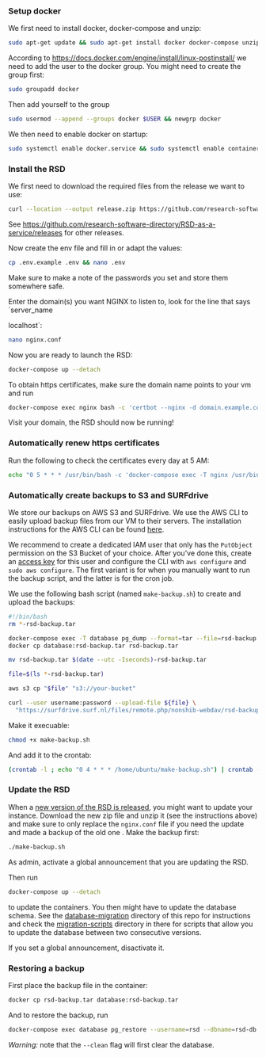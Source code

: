 ### Setup docker
We first need to install docker, docker-compose and unzip:
```bash
sudo apt-get update && sudo apt-get install docker docker-compose unzip
```
According to https://docs.docker.com/engine/install/linux-postinstall/ we need to add the user to the docker group.
You might need to create the group first:
```bash
sudo groupadd docker
```
Then add yourself to the group
```bash
sudo usermod --append --groups docker $USER && newgrp docker
```
We then need to enable docker on startup:
```bash
sudo systemctl enable docker.service && sudo systemctl enable containerd.service
```

### Install the RSD
We first need to download the required files from the release we want to use:
```bash
curl --location --output release.zip https://github.com/research-software-directory/RSD-as-a-service/releases/download/v2.14.0/deployment.zip && unzip release.zip
```
See https://github.com/research-software-directory/RSD-as-a-service/releases for other releases.

Now create the env file and fill in or adapt the values:
```bash
cp .env.example .env && nano .env
```
Make sure to make a note of the passwords you set and store them somewhere safe. 

Enter the domain(s) you want NGINX to listen to, look for the line that says `server_name


localhost`:
```bash
nano nginx.conf
```

Now you are ready to launch the RSD:
```bash
docker-compose up --detach
```
To obtain https certificates, make sure the domain name points to your vm and run
```bash
docker-compose exec nginx bash -c 'certbot --nginx -d domain.example.com --agree-tos -m email@example.com'
```
Visit your domain, the RSD should now be running!

### Automatically renew https certificates
Run the following to check the certificates every day at 5 AM:
```bash
echo "0 5 * * * /usr/bin/bash -c 'docker-compose exec -T nginx /usr/bin/certbot renew'" | crontab -
```

### Automatically create backups to S3 and SURFdrive

We store our backups on AWS S3 and SURFdrive. We use the AWS CLI to easily upload backup files from our VM to their servers. The installation instructions for the AWS CLI can be found [here](https://docs.aws.amazon.com/cli/latest/userguide/getting-started-install.html).

We recommend to create a dedicated IAM user that only has the `PutObject` permission on the S3 Bucket of your choice. After you've done this, create an [access key](https://docs.aws.amazon.com/IAM/latest/UserGuide/id_credentials_access-keys.html) for this user and configure the CLI with `aws configure` and `sudo aws configure`. The first variant is for when you manually want to run the backup script, and the latter is for the cron job.

We use the following bash script (named `make-backup.sh`) to create and upload the backups:

```bash
#!/bin/bash
rm *-rsd-backup.tar

docker-compose exec -T database pg_dump --format=tar --file=rsd-backup.tar --username=rsd --dbname=rsd-db
docker cp database:rsd-backup.tar rsd-backup.tar

mv rsd-backup.tar $(date --utc -Iseconds)-rsd-backup.tar

file=$(ls *-rsd-backup.tar)

aws s3 cp "$file" "s3://your-bucket"

curl --user username:password --upload-file ${file} \
  "https://surfdrive.surf.nl/files/remote.php/nonshib-webdav/rsd-backups/"
```

Make it execuable:

```bash
chmod +x make-backup.sh
```

And add it to the crontab:

```bash
(crontab -l ; echo "0 4 * * * /home/ubuntu/make-backup.sh") | crontab -
```

### Update the RSD
When a [new version of the RSD is released](https://github.com/research-software-directory/RSD-as-a-service/releases), you might want to update your instance. Download the new zip file and unzip it (see the instructions above) and make sure to only replace the `nginx.conf` file if you need the update and made a backup of the old one . Make the backup first:
```bash
./make-backup.sh
```

As admin, activate a global announcement that you are updating the RSD.

Then run
```bash
docker-compose up --detach
```
to update the containers. You then might have to update the database schema. See the [database-migration](https://github.com/research-software-directory/RSD-production/tree/main/database-migration) directory of this repo for instructions and check the [migration-scripts](https://github.com/research-software-directory/RSD-production/tree/main/database-migration/migration-scripts) directory in there for scripts that allow you to update the database between two consecutive versions.

If you set a global announcement, disactivate it.

### Restoring a backup
First place the backup file in the container:
```bash
docker cp rsd-backup.tar database:rsd-backup.tar
```
And to restore the backup, run 
```bash
docker-compose exec database pg_restore --username=rsd --dbname=rsd-db --clean rsd-backup.tar
```
*Warning:* note that the `--clean` flag will first clear the database.
